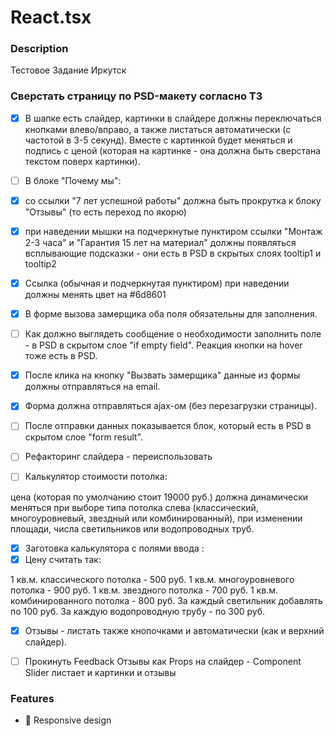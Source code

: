 # React.tsx 

### Description

Тестовое Задание Иркутск

### Сверстать страницу по PSD-макету согласно ТЗ

- [x] В шапке есть слайдер, картинки в слайдере должны переключаться кнопками влево/вправо, а также листаться автоматически (с частотой в 3-5 секунд). Вместе с картинкой будет меняться и подпись с ценой (которая на картинке - она должна быть сверстана текстом поверх картинки).

- [ ] В блоке "Почему мы":

- [x] со ссылки "7 лет успешной работы" должна быть прокрутка к блоку "Отзывы" (то есть переход по якорю)

- [x] при наведении мышки на подчеркнутые пунктиром ссылки "Монтаж 2-3 часа" и "Гарантия 15 лет на материал" должны появляться всплывающие подсказки - они есть в PSD в скрытых слоях tooltip1 и tooltip2

- [x] Ссылка (обычная и подчеркнутая пунктиром) при наведении должны менять цвет на #6d8601

- [x] В форме вызова замерщика оба поля обязательны для заполнения. 
- [ ] Как должно выглядеть сообщение о необходимости заполнить поле - в PSD в скрытом слое "if empty field". Реакция кнопки на hover тоже есть в PSD.

- [x] После клика на кнопку "Вызвать замерщика" данные из формы должны отправляться на email.

- [x] Форма должна отправляться ajax-ом (без перезагрузки страницы). 
- [ ] После отправки данных показывается блок, который есть в PSD в скрытом слое "form result".

- [ ] Рефакторинг слайдера - переиспользовать 

- [ ] Калькулятор стоимости потолка:

цена (которая по умолчанию стоит 19000 руб.) должна динамически меняться при выборе типа потолка слева (классический, многоуровневый, звездный или комбинированный), при изменении площади, числа светильников или водопроводных труб.
- [x] Заготовка калькулятора с полями ввода :
- [x] Цену считать так:

1 кв.м. классического потолка - 500 руб.
1 кв.м. многоуровневого потолка - 900 руб.
1 кв.м. звездного потолка - 700 руб.
1 кв.м. комбинированного потолка - 800 руб.
За каждый светильник добавлять по 100 руб.
За каждую водопроводную трубу - по 300 руб.

- [x] Отзывы - листать также кнопочками и автоматически (как и верхний слайдер).

- [ ] Прокинуть Feedback Отзывы как  Props на слайдер - Component Slider листает и картинки и отзывы

### Features

- 📱 Responsive design